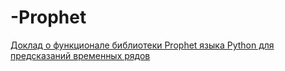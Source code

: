 # -Prophet
[Доклад о функционале библиотеки Prophet языка Python для предсказаний временных рядов](https://github.com/DanilMaksimov11/-Prophet/blob/dff825b27e9db9093093db54abda099edb347e83/Prophet-%D0%9C%D0%B0%D0%BA%D1%81%D0%B8%D0%BC%D0%BE%D0%B2%20%D0%94%D0%B0%D0%BD%D0%B8%D0%BB.ipynb)
